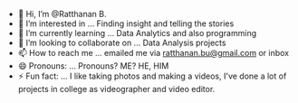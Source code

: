 - 👋 Hi, I’m @Ratthanan B.
- 👀 I’m interested in ... Finding insight and telling the stories
- 🌱 I’m currently learning ... Data Analytics and also programming
- 💞️ I’m looking to collaborate on ... Data Analysis projects 
- 📫 How to reach me ... emailed me via ratthanan.bu@gmail.com or inbox
- 😄 Pronouns: ... Pronouns? ME? HE, HIM
- ⚡ Fun fact: ... I like taking photos and making a videos, I've done a lot of projects in college as videographer and video editor.

<!---
Ratthanan26/Ratthanan26 is a ✨ special ✨ repository because its `README.md` (this file) appears on your GitHub profile.
You can click the Preview link to take a look at your changes.
--->
